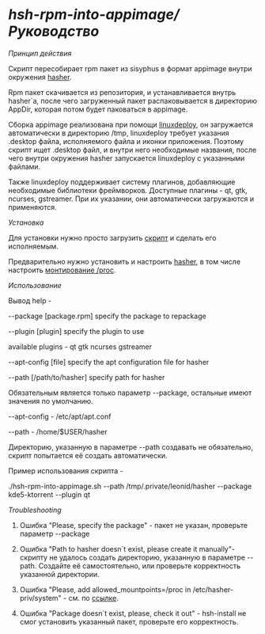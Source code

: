# _hsh-rpm-into-appimage/Руководство_

_Принцип действия_

Скрипт пересобирает rpm пакет из sisyphus в формат appimage внутри окружения [hasher](https://www.altlinux.org/Hasher/%D0%A0%D1%83%D0%BA%D0%BE%D0%B2%D0%BE%D0%B4%D1%81%D1%82%D0%B2%D0%BE).

Rpm пакет скачивается из репозитория, и устанавливается внутрь hasher`а, после чего загруженный пакет распаковывается в директорию AppDir, которая потом будет паковаться в appimage.

Сборка appimage реализована при помощи [linuxdeploy](https://github.com/linuxdeploy/linuxdeploy), он загружается автоматически в директорию /tmp, linuxdeploy требует указания .desktop файла, исполняемого файла и иконки приложения. Поэтому скрипт ищет .desktop файл, и внутри него необходимые названия, после чего внутри окружения hasher запускается linuxdeploy с указанными файлами.

Также linuxdeploy поддерживает систему плагинов, добавляющие необходимые библиотеки фреймворков. Доступные плагины - qt, gtk, ncurses, gstreamer. При их указании, они автоматически загружаются и применяются.

_Установка_

Для установки нужно просто загрузить [скрипт](https://raw.githubusercontent.com/MasterTinka/hsh-rpm-into-appimage/main/hsh-rpm-into-appimage.sh) и сделать его исполняемым.

Предварительно нужно установить и настроить [hasher](https://www.altlinux.org/Hasher/%D0%A0%D1%83%D0%BA%D0%BE%D0%B2%D0%BE%D0%B4%D1%81%D1%82%D0%B2%D0%BE), в том числе настроить [монтирование /proc](https://www.altlinux.org/Hasher/%D0%A0%D1%83%D0%BA%D0%BE%D0%B2%D0%BE%D0%B4%D1%81%D1%82%D0%B2%D0%BE#%D0%9C%D0%BE%D0%BD%D1%82%D0%B8%D1%80%D0%BE%D0%B2%D0%B0%D0%BD%D0%B8%D0%B5_/proc).

_Использование_

Вывод help -

--package [package.rpm] specify the package to repackage

--plugin [plugin] specify the plugin to use

available plugins - qt gtk ncurses gstreamer

--apt-config [file] specify the apt configuration file for hasher

--path [/path/to/hasher] specify path for hasher

Обязательным является только параметр --package, остальные имеют значения по умолчанию.

--apt-config - /etc/apt/apt.conf

--path - /home/$USER/hasher

Директорию, указанную в параметре --path создавать не обязательно, скрипт попытается её создать автоматически.

Пример использования скрипта -

./hsh-rpm-into-appimage.sh --path /tmp/.private/leonid/hasher --package kde5-ktorrent --plugin qt

_Troubleshooting_

1. Ошибка &quot;Please, specify the package&quot; - пакет не указан, проверьте параметр --package

1. Ошибка &quot;Path to hasher doesn`t exist, please create it manually&quot;- скрипту не удалось создать директорию, указанную в параметре --path. Создайте её самостоятельно, или проверьте корректность указанной директории.

1. Ошибка &quot;Please, add allowed\_mountpoints=/proc in /etc/hasher-priv/system&quot; - см. по [ссылке](https://www.altlinux.org/Hasher/%D0%A0%D1%83%D0%BA%D0%BE%D0%B2%D0%BE%D0%B4%D1%81%D1%82%D0%B2%D0%BE#%D0%9C%D0%BE%D0%BD%D1%82%D0%B8%D1%80%D0%BE%D0%B2%D0%B0%D0%BD%D0%B8%D0%B5_%D1%84%D0%B0%D0%B9%D0%BB%D0%BE%D0%B2%D1%8B%D1%85_%D1%81%D0%B8%D1%81%D1%82%D0%B5%D0%BC_%D0%B2%D0%BD%D1%83%D1%82%D1%80%D0%B8_hasher).

1. Ошибка &quot;Package doesn`t exist, please, check it out&quot; - hsh-install не смог установить указанный пакет, проверьте его корректность.

